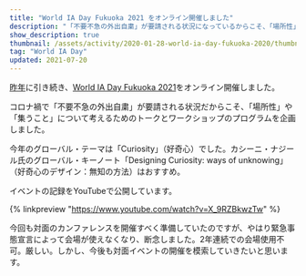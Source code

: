 ```yaml
---
title: "World IA Day Fukuoka 2021 をオンライン開催しました"
description: "「不要不急の外出自粛」が要請される状況になっているからこそ、「場所性」について考えるプログラムを企画しました。"
show_description: true
thumbnail: /assets/activity/2020-01-28-world-ia-day-fukuoka-2020/thumbnail.png
tag: "World IA Day"
updated: 2021-07-20
---
```


[昨年](https://hideishi.com/activity/2020/02/22/world-ia-day-fukuoka-2020.html)に引き続き、[World IA Day Fukuoka 2021](https://www.worldiaday.org/events/fukuoka/2021)をオンライン開催しました。

コロナ禍で「不要不急の外出自粛」が要請される状況だからこそ、「場所性」や「集うこと」について考えるためのトークとワークショップのプログラムを企画しました。

今年のグローバル・テーマは「Curiosity」（好奇心）でした。カシーニ・ナジール氏のグローバル・キーノート「Designing Curiosity: ways of unknowing」（好奇心のデザイン：無知の方法）はおすすめ。

イベントの記録をYouTubeで公開しています。

{% linkpreview "https://www.youtube.com/watch?v=X_9RZBkwzTw" %}

今回も対面のカンファレンスを開催すべく準備していたのですが、やはり緊急事態宣言によって会場が使えなくなり、断念しました。2年連続での会場使用不可。厳しい。しかし、今後も対面イベントの開催を模索していきたいと思います。